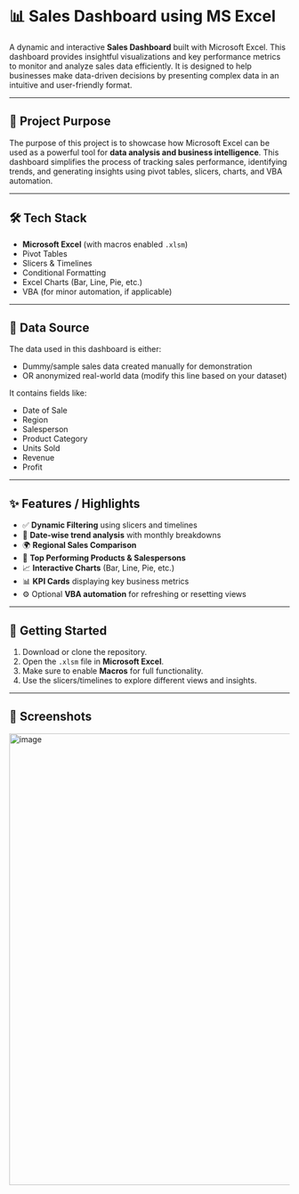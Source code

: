 # 📊 Sales Dashboard using MS Excel

A dynamic and interactive **Sales Dashboard** built with Microsoft Excel. This dashboard provides insightful visualizations and key performance metrics to monitor and analyze sales data efficiently. It is designed to help businesses make data-driven decisions by presenting complex data in an intuitive and user-friendly format.

---

## 📌 Project Purpose

The purpose of this project is to showcase how Microsoft Excel can be used as a powerful tool for **data analysis and business intelligence**. This dashboard simplifies the process of tracking sales performance, identifying trends, and generating insights using pivot tables, slicers, charts, and VBA automation.

---

## 🛠️ Tech Stack

- **Microsoft Excel** (with macros enabled `.xlsm`)
- Pivot Tables
- Slicers & Timelines
- Conditional Formatting
- Excel Charts (Bar, Line, Pie, etc.)
- VBA (for minor automation, if applicable)

---

## 📂 Data Source

The data used in this dashboard is either:
- Dummy/sample sales data created manually for demonstration
- OR anonymized real-world data (modify this line based on your dataset)

It contains fields like:
- Date of Sale
- Region
- Salesperson
- Product Category
- Units Sold
- Revenue
- Profit

---

## ✨ Features / Highlights

- ✅ **Dynamic Filtering** using slicers and timelines
- 📅 **Date-wise trend analysis** with monthly breakdowns
- 🌍 **Regional Sales Comparison**
- 💼 **Top Performing Products & Salespersons**
- 📈 **Interactive Charts** (Bar, Line, Pie, etc.)
- 📊 **KPI Cards** displaying key business metrics
- ⚙️ Optional **VBA automation** for refreshing or resetting views

---

## 🚀 Getting Started

1. Download or clone the repository.
2. Open the `.xlsm` file in **Microsoft Excel**.
3. Make sure to enable **Macros** for full functionality.
4. Use the slicers/timelines to explore different views and insights.

---

## 📸 Screenshots
<img width="1800" height="811" alt="image" src="https://github.com/user-attachments/assets/cda87cb5-8dfb-4416-9916-5ed92fce6857" />




